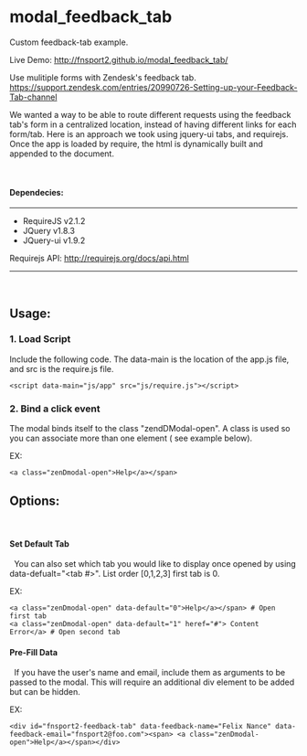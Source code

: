 modal_feedback_tab
==================

Custom feedback-tab example.

Live Demo: http://fnsport2.github.io/modal_feedback_tab/

Use mulitiple forms with Zendesk's feedback tab.
https://support.zendesk.com/entries/20990726-Setting-up-your-Feedback-Tab-channel

We wanted a way to be able to route different requests using the feedback tab's form in a centralized location, instead of having different links for each form/tab. Here is an approach we took using jquery-ui tabs, and requirejs. Once the app is loaded by require, the html is dynamically built and appended to the document.

&nbsp;
#### Dependecies:
---
* RequireJS v2.1.2
* JQuery v1.8.3
* JQuery-ui v1.9.2
   
Requirejs API: http://requirejs.org/docs/api.html 

----
&nbsp;
&nbsp;
## Usage:

### 1. Load Script

Include the following code. The data-main is the location of the app.js file, and src is the require.js file.


    
```
<script data-main="js/app" src="js/require.js"></script>
```

### 2. Bind a click event

The modal binds itself to the class "zendDModal-open". A class is used so you can associate more than one element ( see example below).

 EX: 
 ```
 <a class="zenDmodal-open">Help</a></span>
 ```

## Options:

&nbsp;
#### Set Default Tab
&nbsp; You can also set which tab you would like to display once opened by using data-defualt="<tab #>". List order [0,1,2,3] first tab is 0.
 
EX: 
```
<a class="zenDmodal-open" data-default="0">Help</a></span> # Open first tab
<a class="zenDmodal-open" data-default="1" heref="#"> Content Error</a> # Open second tab
```
     
#### Pre-Fill Data

&nbsp; If you have the user's name and email, include them as arguments to be passed to the modal. This will require an additional div element to be added but can be hidden.

EX: 
```
<div id="fnsport2-feedback-tab" data-feedback-name="Felix Nance" data-feedback-email="fnsport2@foo.com"><span> <a class="zenDmodal-open">Help</a></span></div>
```

